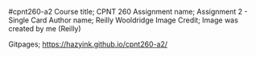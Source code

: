 #cpnt260-a2
Course title; CPNT 260
Assignment name; Assignment 2 - Single Card
Author name; Reilly Wooldridge 
Image Credit; Image was created by me (Reilly)

Gitpages; https://hazyink.github.io/cpnt260-a2/ 